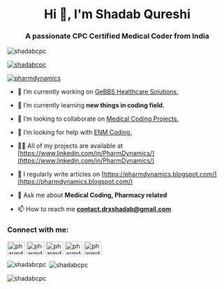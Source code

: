 <h1 align="center">Hi 👋, I'm Shadab Qureshi</h1>
<h3 align="center">A passionate CPC Certified Medical Coder from India</h3>

<p align="left"> <img src="https://komarev.com/ghpvc/?username=shadabcpc&label=Profile%20views&color=0e75b6&style=flat" alt="shadabcpc" /> </p>

<p align="left"> <a href="https://github.com/ryo-ma/github-profile-trophy"><img src="https://github-profile-trophy.vercel.app/?username=shadabcpc" alt="shadabcpc" /></a> </p>

<p align="left"> <a href="https://twitter.com/pharmdynamics" target="blank"><img src="https://img.shields.io/twitter/follow/pharmdynamics?logo=twitter&style=for-the-badge" alt="pharmdynamics" /></a> </p>

- 🔭 I’m currently working on [GeBBS Healthcare Solutions.](https://gebbs.com)

- 🌱 I’m currently learning **new things in coding field.**

- 👯 I’m looking to collaborate on [Medical Coding Projects.](https://www.aapc.com)

- 🤝 I’m looking for help with [ENM Coding.](https://www.aapc.com)

- 👨‍💻 All of my projects are available at [https://www.linkedin.com/in/PharmDynamics/](https://www.linkedin.com/in/PharmDynamics/)

- 📝 I regularly write articles on [https://pharmdynamics.blogspot.com/](https://pharmdynamics.blogspot.com/)

- 💬 Ask me about **Medical Coding, Pharmacy related**

- 📫 How to reach me **contact.drxshadab@gmail.com**

<h3 align="left">Connect with me:</h3>
<p align="left">
<a href="https://twitter.com/pharmdynamics" target="blank"><img align="center" src="https://raw.githubusercontent.com/rahuldkjain/github-profile-readme-generator/master/src/images/icons/Social/twitter.svg" alt="pharmdynamics" height="30" width="40" /></a>
<a href="https://linkedin.com/in/pharmdynamics" target="blank"><img align="center" src="https://raw.githubusercontent.com/rahuldkjain/github-profile-readme-generator/master/src/images/icons/Social/linked-in-alt.svg" alt="pharmdynamics" height="30" width="40" /></a>
<a href="https://fb.com/pharmdynamics" target="blank"><img align="center" src="https://raw.githubusercontent.com/rahuldkjain/github-profile-readme-generator/master/src/images/icons/Social/facebook.svg" alt="pharmdynamics" height="30" width="40" /></a>
<a href="https://instagram.com/pharmdynamics" target="blank"><img align="center" src="https://raw.githubusercontent.com/rahuldkjain/github-profile-readme-generator/master/src/images/icons/Social/instagram.svg" alt="pharmdynamics" height="30" width="40" /></a>
<a href="https://www.youtube.com/c/pharmdynamics" target="blank"><img align="center" src="https://raw.githubusercontent.com/rahuldkjain/github-profile-readme-generator/master/src/images/icons/Social/youtube.svg" alt="pharmdynamics" height="30" width="40" /></a>
</p>

<p><img align="left" src="https://github-readme-stats.vercel.app/api/top-langs?username=shadabcpc&show_icons=true&locale=en&layout=compact" alt="shadabcpc" /></p>

<p>&nbsp;<img align="center" src="https://github-readme-stats.vercel.app/api?username=shadabcpc&show_icons=true&locale=en" alt="shadabcpc" /></p>

<p><img align="center" src="https://github-readme-streak-stats.herokuapp.com/?user=shadabcpc&" alt="shadabcpc" /></p>
